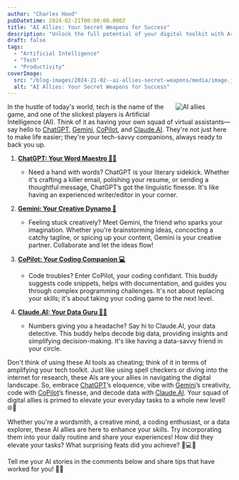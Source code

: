 ```yaml
---
author: "Charles Hood"
pubDatetime: 2024-02-21T00:00:00.000Z
title: "AI Allies: Your Secret Weapons for Success"
description: "Unlock the full potential of your digital toolkit with Artificial Intelligence."
draft: false
tags:
  - "Artificial Intelligence"
  - "Tech"
  - "Productivity"
coverImage:
  src: "/blog-images/2024-21-02--ai-allies-secret-weapons/media/image.jpg"
  alt: "AI Allies: Your Secret Weapons for Success"
---
```


<div style="float: right; margin: 0 0 10px 20px; width: 25%;">
  <img src="/blog-images/2024-21-02--ai-allies-secret-weapons/media/image.jpg" alt="AI allies" style="max-width: 100%; height: auto;">
</div>

In the hustle of today's world, tech is the name of the game, and one of the slickest players is Artificial Intelligence (AI). Think of it as having your own squad of virtual assistants—say hello to [ChatGPT](https://chat.openai.com/), [Gemini](https://gemini.google.com/), [CoPilot](https://copilot.microsoft.com/), and [Claude.AI](https://claude.ai/). They're not just here to make life easier; they're your tech-savvy companions, always ready to back you up.

1. [**ChatGPT: Your Word Maestro 🧙‍♂️**](https://chat.openai.com/)
   - Need a hand with words? ChatGPT is your literary sidekick. Whether it's crafting a killer email, polishing your resume, or sending a thoughtful message, ChatGPT’s got the linguistic finesse. It's like having an experienced writer/editor in your corner.

2. [**Gemini: Your Creative Dynamo 🚀**](https://gemini.google.com/)
   - Feeling stuck creatively? Meet Gemini, the friend who sparks your imagination. Whether you're brainstorming ideas, concocting a catchy tagline, or spicing up your content, Gemini is your creative partner. Collaborate and let the ideas flow!

3. [**CoPilot: Your Coding Companion 💻**](https://copilot.microsoft.com/)
   - Code troubles? Enter CoPilot, your coding confidant. This buddy suggests code snippets, helps with documentation, and guides you through complex programming challenges. It's not about replacing your skills; it's about taking your coding game to the next level.

4. [**Claude.AI: Your Data Guru 🕵️‍♂️**](https://claude.ai/)
   - Numbers giving you a headache? Say hi to Claude.AI, your data detective. This buddy helps decode big data, providing insights and simplifying decision-making. It's like having a data-savvy friend in your circle.

Don't think of using these AI tools as cheating; think of it in terms of amplifying your tech toolkit. Just like using spell checkers or diving into the internet for research, these AIs are your allies in navigating the digital landscape. So, embrace [ChatGPT](https://chat.openai.com/)’s eloquence, vibe with [Gemini](https://gemini.google.com/)’s creativity, code with [CoPilot](https://copilot.microsoft.com/)’s finesse, and decode data with [Claude.AI](https://claude.ai/). Your squad of digital allies is primed to elevate your everyday tasks to a whole new level! 🌐🚀

Whether you're a wordsmith, a creative mind, a coding enthusiast, or a data explorer, these AI allies are here to enhance your skills. Try incorporating them into your daily routine and share your experiences! How did they elevate your tasks? What surprising feats did you achieve? 🚀💻✨

Tell me your AI stories in the comments below and share tips that have worked for you! 🤖👥
